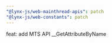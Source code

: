 ```yaml
---
"@lynx-js/web-mainthread-apis": patch
"@lynx-js/web-constants": patch
---
```


feat: add MTS API \_\_GetAttributeByName
